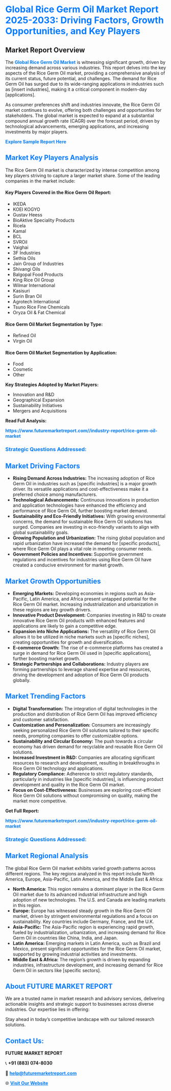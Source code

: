 <h1 style="color: #007BFF;">Global Rice Germ Oil Market Report 2025-2033: Driving Factors, Growth Opportunities, and Key Players</h1>

<section id="overview">
<h2>Market Report Overview</h2>
<p>The <a href="https://www.futuremarketreport.com//industry-report/rice-germ-oil-market" style="color: #007BFF; text-decoration: none;"><strong>Global Rice Germ Oil Market</strong></a> is witnessing significant growth, driven by increasing demand across various industries. This report delves into the key aspects of the Rice Germ Oil market, providing a comprehensive analysis of its current status, future potential, and challenges. The demand for Rice Germ Oil has surged due to its wide-ranging applications in industries such as [insert industries], making it a critical component in modern-day [applications].</p>
<p>As consumer preferences shift and industries innovate, the Rice Germ Oil market continues to evolve, offering both challenges and opportunities for stakeholders. The global market is expected to expand at a substantial compound annual growth rate (CAGR) over the forecast period, driven by technological advancements, emerging applications, and increasing investments by major players.</p>
</section>

<section id="overview">
<p><a href="https://www.futuremarketreport.com//request-sample/reportId=55277" style="color: #007BFF; text-decoration: none;"><strong>Explore Sample Report Here</strong></a></p>
</section>

<section id="key-players">
<h2 style="color: #007BFF;">Market Key Players Analysis</h2>
<p>The Rice Germ Oil market is characterized by intense competition among key players striving to capture a larger market share. Some of the leading companies in the market include:</p>
<h4>Key Players Covered in the Rice Germ Oil Report:</h4>
<ul><li>IKEDA</li><li>KOEI KOGYO</li><li>Gustav Heess</li><li>BioAktive Speciality Products</li><li>Ricela</li><li>Kamal</li><li>BCL</li><li>SVROil</li><li>Vaighai</li><li>3F Industries</li><li>Sethia Oils</li><li>Jain Group of Industries</li><li>Shivangi Oils</li><li>Balgopal Food Products</li><li>King Rice Oil Group</li><li>Wilmar International</li><li>Kasisuri</li><li>Surin Bran Oil</li><li>Agrotech International</li><li>Tsuno Rice Fine Chemicals</li><li>Oryza Oil &amp; Fat Chemical</li></ul>
<h4>Rice Germ Oil Market Segmentation by Type:</h4>
<ul><li>Refined Oil</li><li>Virgin Oil</li></ul>

<h4>Rice Germ Oil Market Segmentation by Application:</h4>
<ul><li>Food</li><li>Cosmetic</li><li>Other</li></ul>
<p><strong>Key Strategies Adopted by Market Players:</strong></p>
<ul>
<li>Innovation and R&D</li>
<li>Geographical Expansion</li>
<li>Sustainability Initiatives</li>
<li>Mergers and Acquisitions</li>
</ul>
</section>

<section>
<p><strong>Read Full Analysis: </strong></p><a href="https://www.futuremarketreport.com//industry-report/rice-germ-oil-market" style="color: #007BFF; text-decoration: none;"><strong>https://www.futuremarketreport.com//industry-report/rice-germ-oil-market</strong></a>
<h3 style="color: #007BFF;">Strategic Questions Addressed:</h3>
</section>

<section id="driving-factors">
<h2 style="color: #007BFF;">Market Driving Factors</h2>
<ul>
<li><strong>Rising Demand Across Industries:</strong> The increasing adoption of Rice Germ Oil in industries such as [specific industries] is a major growth driver. Its versatile applications and cost-effectiveness make it a preferred choice among manufacturers.</li>
<li><strong>Technological Advancements:</strong> Continuous innovations in production and application technologies have enhanced the efficiency and performance of Rice Germ Oil, further boosting market demand.</li>
<li><strong>Sustainability and Eco-Friendly Initiatives:</strong> With growing environmental concerns, the demand for sustainable Rice Germ Oil solutions has surged. Companies are investing in eco-friendly variants to align with global sustainability goals.</li>
<li><strong>Growing Population and Urbanization:</strong> The rising global population and rapid urbanization have increased the demand for [specific products], where Rice Germ Oil plays a vital role in meeting consumer needs.</li>
<li><strong>Government Policies and Incentives:</strong> Supportive government regulations and incentives for industries using Rice Germ Oil have created a conducive environment for market growth.</li>
</ul>
</section>

<section id="growth-opportunities">
<h2 style="color: #007BFF;">Market Growth Opportunities</h2>
<ul>
<li><strong>Emerging Markets:</strong> Developing economies in regions such as Asia-Pacific, Latin America, and Africa present untapped potential for the Rice Germ Oil market. Increasing industrialization and urbanization in these regions are key growth drivers.</li>
<li><strong>Innovative Product Development:</strong> Companies investing in R&D to create innovative Rice Germ Oil products with enhanced features and applications are likely to gain a competitive edge.</li>
<li><strong>Expansion into Niche Applications:</strong> The versatility of Rice Germ Oil allows it to be utilized in niche markets such as [specific niches], creating opportunities for growth and diversification.</li>
<li><strong>E-commerce Growth:</strong> The rise of e-commerce platforms has created a surge in demand for Rice Germ Oil used in [specific applications], further boosting market growth.</li>
<li><strong>Strategic Partnerships and Collaborations:</strong> Industry players are forming partnerships to leverage shared expertise and resources, driving the development and adoption of Rice Germ Oil products globally.</li>
</ul>
</section>

<section id="trending-factors">
<h2 style="color: #007BFF;">Market Trending Factors</h2>
<ul>
<li><strong>Digital Transformation:</strong> The integration of digital technologies in the production and distribution of Rice Germ Oil has improved efficiency and customer satisfaction.</li>
<li><strong>Customization and Personalization:</strong> Consumers are increasingly seeking personalized Rice Germ Oil solutions tailored to their specific needs, prompting companies to offer customizable options.</li>
<li><strong>Sustainability and Circular Economy:</strong> The push towards a circular economy has driven demand for recyclable and reusable Rice Germ Oil solutions.</li>
<li><strong>Increased Investment in R&D:</strong> Companies are allocating significant resources to research and development, resulting in breakthroughs in Rice Germ Oil technology and applications.</li>
<li><strong>Regulatory Compliance:</strong> Adherence to strict regulatory standards, particularly in industries like [specific industries], is influencing product development and quality in the Rice Germ Oil market.</li>
<li><strong>Focus on Cost-Effectiveness:</strong> Businesses are exploring cost-efficient Rice Germ Oil solutions without compromising on quality, making the market more competitive.</li>
</ul>
</section>

<section>
<p><strong>Get Full Report: </strong></p><a href="https://www.futuremarketreport.com//industry-report/rice-germ-oil-market" style="color: #007BFF; text-decoration: none;"><strong>https://www.futuremarketreport.com//industry-report/rice-germ-oil-market</strong></a>
<h3 style="color: #007BFF;">Strategic Questions Addressed:</h3>
</section>


<section id="regional-analysis">
<h2 style="color: #007BFF;">Market Regional Analysis</h2>
<p>The global Rice Germ Oil market exhibits varied growth patterns across different regions. The key regions analyzed in this report include North America, Europe, Asia-Pacific, Latin America, and the Middle East & Africa:</p>
<ul>
<li><strong>North America:</strong> This region remains a dominant player in the Rice Germ Oil market due to its advanced industrial infrastructure and high adoption of new technologies. The U.S. and Canada are leading markets in this region.</li>
<li><strong>Europe:</strong> Europe has witnessed steady growth in the Rice Germ Oil market, driven by stringent environmental regulations and a focus on sustainability. Key countries include Germany, France, and the U.K.</li>
<li><strong>Asia-Pacific:</strong> The Asia-Pacific region is experiencing rapid growth, fueled by industrialization, urbanization, and increasing demand for Rice Germ Oil in countries like China, India, and Japan.</li>
<li><strong>Latin America:</strong> Emerging markets in Latin America, such as Brazil and Mexico, present significant opportunities for the Rice Germ Oil market, supported by growing industrial activities and investments.</li>
<li><strong>Middle East & Africa:</strong> The region’s growth is driven by expanding industries, infrastructure development, and increasing demand for Rice Germ Oil in sectors like [specific sectors].</li>
</ul>
</section>

<footer>
<h2 style="color: #007BFF;">About FUTURE MARKET REPORT</h2>
<p>We are a trusted name in market research and advisory services, delivering actionable insights and strategic support to businesses across diverse industries. Our expertise lies in offering:</p>

<p>Stay ahead in today’s competitive landscape with our tailored research solutions.</p>

<h2 style="color: #007BFF;">Contact Us:</h2>
<p><strong>FUTURE MARKET REPORT</strong></p>
<p>📞 <strong>+91 (883) 074-8030</strong></p>
<p>📧 <strong><a href="mailto:help@futuremarketreport.com" style="color: #007BFF;">help@futuremarketreport.com</a></strong></p>
<p>🌐 <strong><a href="https://www.futuremarketreport.com/" style="color: #007BFF;">Visit Our Website</a></strong></p>
</footer>